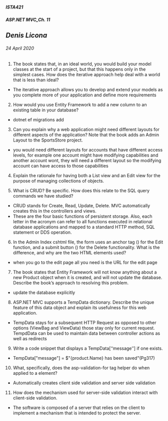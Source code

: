 ﻿##### __ISTA421__ 
##### ASP.NET MVC_Ch. 11

## *Denis Licona*
###### *24 April 2020* 

1. The book states that, in an ideal world, you would build your model classes at the start of a project, but that this happens only in the simplest cases. How does the iterative approach help deal with a world that is less than ideal?
- The iterative approach allows you to develop and extend your models as you complete more of your application and define more requirements

2. How would you use Entity Framework to add a new column to an existing table in your database?
- dotnet ef migrations add

3. Can you explain why a web application might need different layouts for different aspects of the application? Note that the book adds an Admin Layout to the SportsStore project.
- you would need different layouts for accounts that have different access levels, for example one account might have modifying capabilities and another account wont, they will need a different layout so the modifying account can have access to those capabilities

4. Explain the rationale for having both a List view and an Edit view for the purpose of managing collections of objects.

5. What is CRUD? Be specific. How does this relate to the SQL query commands we have studied?
- CRUD stands for Create, Read, Update, Delete. MVC automatically creates this in the controllers and views.
- These are the four basic functions of persistent storage. Also, each letter in the acronym can refer to all functions executed in relational database applications and mapped to a standard HTTP method, SQL statement or DDS operation.

6. In the Admin Index cshtml file, the form uses an anchor tag () for the Edit function, and a submit button () for the Delete functionality. What is the difference, and why are the two HTML elements used?
- when you go to the edit page all you need is the URL for the edit page

7. The book states that Entity Framework will not know anything about a new Product object when it is created, and will not update the database. Describe the book’s approach to resolving this problem.
- update the database explicitly

8. ASP.NET MVC supports a TempData dictionary. Describe the unique feature of this data object and explain its usefulness for this web application.
- TempData stays for a subsequent HTTP Request as opposed to other options (ViewBag and ViewData) those stay only for current request. TempdData can be used to maintain data between controller actions as well as redirects

9. Write a code snippet that displays a TempData[‘‘message’’] if one exists.
- TempData["message"] = $"{product.Name} has been saved"(Pg317)

10. What, specifically, does the asp-validation-for tag helper do when applied to a element?
- Automatically creates client side validation and server side validation

11. How does the mechanism used for server-side validation interact with client-side validation.
- The software is composed of a server that relies on the client to implement a mechanism that is intended to protect the server.